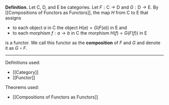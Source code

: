 **Definition.** Let $\mathsf{C}$, $\mathsf{D}$, and $\mathsf{E}$ be categories. Let $F:\mathsf{C}\to \mathsf{D}$ and $G:\mathsf{D}\to \mathsf{E}$. By [[Compositions of Functors as Functors]], the map $H$ from $\mathsf{C}$ to $\mathsf{E}$ that assigns
- to each object $a$ in $\mathsf{C}$ the object $H(a)=G(F(a))$ in $\mathsf{E}$ and
- to each morphism $f:a\to b$ in $\mathsf{C}$ the morphism $H(f)=G(F(f))$ in $\mathsf{E}$

is a functor. We call this functor as the **composition** of $F$ and $G$ and denote it as $G\circ F$.
***
Definitions used:
- [[Category]]
- [[Functor]]

Theorems used:
- [[Compositions of Functors as Functors]]